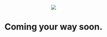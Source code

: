<p align="center">
  <img src="https://user-images.githubusercontent.com/74561130/206789556-b8718a15-b312-48d5-a8c1-de3e56ff54fd.png" />
  <h1 align="center">Coming your way soon.</h1>
</p>
